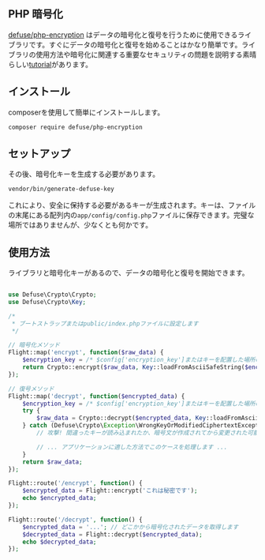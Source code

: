 ## PHP 暗号化

[defuse/php-encryption](https://github.com/defuse/php-encryption) はデータの暗号化と復号を行うために使用できるライブラリです。すぐにデータの暗号化と復号を始めることはかなり簡単です。ライブラリの使用方法や暗号化に関連する重要なセキュリティの問題を説明する素晴らしい[tutorial](https://github.com/defuse/php-encryption/blob/master/docs/Tutorial.md)があります。

## インストール

composerを使用して簡単にインストールします。

```bash
composer require defuse/php-encryption
```

## セットアップ

その後、暗号化キーを生成する必要があります。

```bash
vendor/bin/generate-defuse-key
```

これにより、安全に保持する必要があるキーが生成されます。キーは、ファイルの末尾にある配列内の`app/config/config.php`ファイルに保存できます。完璧な場所ではありませんが、少なくとも何かです。

## 使用方法

ライブラリと暗号化キーがあるので、データの暗号化と復号を開始できます。

```php

use Defuse\Crypto\Crypto;
use Defuse\Crypto\Key;

/*
 * ブートストラップまたはpublic/index.phpファイルに設定します
 */

// 暗号化メソッド
Flight::map('encrypt', function($raw_data) {
	$encryption_key = /* $config['encryption_key']またはキーを配置した場所のfile_get_contents */;
	return Crypto::encrypt($raw_data, Key::loadFromAsciiSafeString($encryption_key));
});

// 復号メソッド
Flight::map('decrypt', function($encrypted_data) {
	$encryption_key = /* $config['encryption_key']またはキーを配置した場所のfile_get_contents */;
	try {
		$raw_data = Crypto::decrypt($encrypted_data, Key::loadFromAsciiSafeString($encryption_key));
	} catch (Defuse\Crypto\Exception\WrongKeyOrModifiedCiphertextException $ex) {
		// 攻撃! 間違ったキーが読み込まれたか、暗号文が作成されてから変更された可能性があります -- データベースで破損されたか、攻撃を実行しようとするEveによって意図的に変更された可能性があります。

		// ... アプリケーションに適した方法でこのケースを処理します ...
	}
	return $raw_data;
});

Flight::route('/encrypt', function() {
	$encrypted_data = Flight::encrypt('これは秘密です');
	echo $encrypted_data;
});

Flight::route('/decrypt', function() {
	$encrypted_data = '...'; // どこかから暗号化されたデータを取得します
	$decrypted_data = Flight::decrypt($encrypted_data);
	echo $decrypted_data;
});
```
